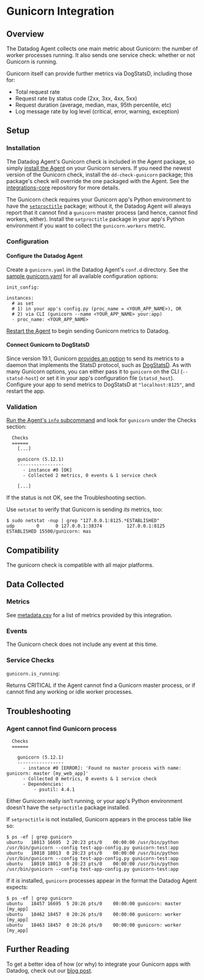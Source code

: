 # Gunicorn Integration

## Overview

The Datadog Agent collects one main metric about Gunicorn: the number of worker processes running. It also sends one service check: whether or not Gunicorn is running.

Gunicorn itself can provide further metrics via DogStatsD, including those for:

* Total request rate
* Request rate by status code (2xx, 3xx, 4xx, 5xx)
* Request duration (average, median, max, 95th percentile, etc)
* Log message rate by log level (critical, error, warning, exception)

## Setup
### Installation

The Datadog Agent's Gunicorn check is included in the Agent package, so simply [install the Agent](https://app.datadoghq.com/account/settings#agent) on your Gunicorn servers. If you need the newest version of the Gunicorn check, install the `dd-check-gunicorn` package; this package's check will override the one packaged with the Agent. See the [integrations-core](https://github.com/DataDog/integrations-core#installing-the-integrations) repository for more details.

The Gunicorn check requires your Gunicorn app's Python environment to have the [`setproctitle`](https://pypi.python.org/pypi/setproctitle) package; without it, the Datadog Agent will always report that it cannot find a `gunicorn` master process (and hence, cannot find workers, either). Install the `setproctitle` package in your app's Python environment if you want to collect the `gunicorn.workers` metric.

### Configuration
#### Configure the Datadog Agent

Create a `gunicorn.yaml` in the Datadog Agent's `conf.d` directory. See the [sample gunicorn.yaml](https://github.com/DataDog/integrations-core/blob/master/gunicorn/conf.yaml.example) for all available configuration options:

```
init_config:

instances:
  # as set 
  # 1) in your app's config.py (proc_name = <YOUR_APP_NAME>), OR
  # 2) via CLI (gunicorn --name <YOUR_APP_NAME> your:app)
  - proc_name: <YOUR_APP_NAME>
```

[Restart the Agent](https://docs.datadoghq.com/agent/faq/start-stop-restart-the-datadog-agent) to begin sending Gunicorn metrics to Datadog.

#### Connect Gunicorn to DogStatsD

Since version 19.1, Gunicorn [provides an option](http://docs.gunicorn.org/en/stable/settings.html#statsd-host) to send its metrics to a daemon that implements the StatsD protocol, such as [DogStatsD](https://docs.datadoghq.com/guides/dogstatsd). As with many Gunicorn options, you can either pass it to `gunicorn` on the CLI (`--statsd-host`) or set it in your app's configuration file (`statsd_host`). Configure your app to send metrics to DogStatsD at `"localhost:8125"`, and restart the app.

### Validation

[Run the Agent's `info` subcommand](https://docs.datadoghq.com/agent/faq/agent-status-and-information/) and look for `gunicorn` under the Checks section:

```
  Checks
  ======
    [...]

    gunicorn (5.12.1)
    -----------------
      - instance #0 [OK]
      - Collected 2 metrics, 0 events & 1 service check

    [...]
```

If the status is not OK, see the Troubleshooting section.

Use `netstat` to verify that Gunicorn is sending _its_ metrics, too:

```
$ sudo netstat -nup | grep "127.0.0.1:8125.*ESTABLISHED"
udp        0      0 127.0.0.1:38374         127.0.0.1:8125          ESTABLISHED 15500/gunicorn: mas
```

## Compatibility

The gunicorn check is compatible with all major platforms.

## Data Collected
### Metrics

See [metadata.csv](https://github.com/DataDog/integrations-core/blob/master/gunicorn/metadata.csv) for a list of metrics provided by this integration.

### Events
The Gunicorn check does not include any event at this time.

### Service Checks

`gunicorn.is_running`:

Returns CRITICAL if the Agent cannot find a Gunicorn master process, or if cannot find any working or idle worker processes.


## Troubleshooting
### Agent cannot find Gunicorn process
```
  Checks
  ======
  
    gunicorn (5.12.1)
    -----------------
      - instance #0 [ERROR]: 'Found no master process with name: gunicorn: master [my_web_app]'
      - Collected 0 metrics, 0 events & 1 service check
      - Dependencies:
          - psutil: 4.4.1
```

Either Gunicorn really isn't running, or your app's Python environment doesn't have the `setproctitle` package installed.

If `setproctitle` is not installed, Gunicorn appears in the process table like so:

```
$ ps -ef | grep gunicorn
ubuntu   18013 16695  2 20:23 pts/0    00:00:00 /usr/bin/python /usr/bin/gunicorn --config test-app-config.py gunicorn-test:app
ubuntu   18018 18013  0 20:23 pts/0    00:00:00 /usr/bin/python /usr/bin/gunicorn --config test-app-config.py gunicorn-test:app
ubuntu   18019 18013  0 20:23 pts/0    00:00:00 /usr/bin/python /usr/bin/gunicorn --config test-app-config.py gunicorn-test:app
```

If it _is_ installed, `gunicorn` processes appear in the format the Datadog Agent expects:

```
$ ps -ef | grep gunicorn
ubuntu   18457 16695  5 20:26 pts/0    00:00:00 gunicorn: master [my_app]
ubuntu   18462 18457  0 20:26 pts/0    00:00:00 gunicorn: worker [my_app]
ubuntu   18463 18457  0 20:26 pts/0    00:00:00 gunicorn: worker [my_app]
```

## Further Reading
To get a better idea of how (or why) to integrate your Gunicorn apps with Datadog, check out our [blog post](https://www.datadoghq.com/blog/monitor-gunicorn-performance/).
